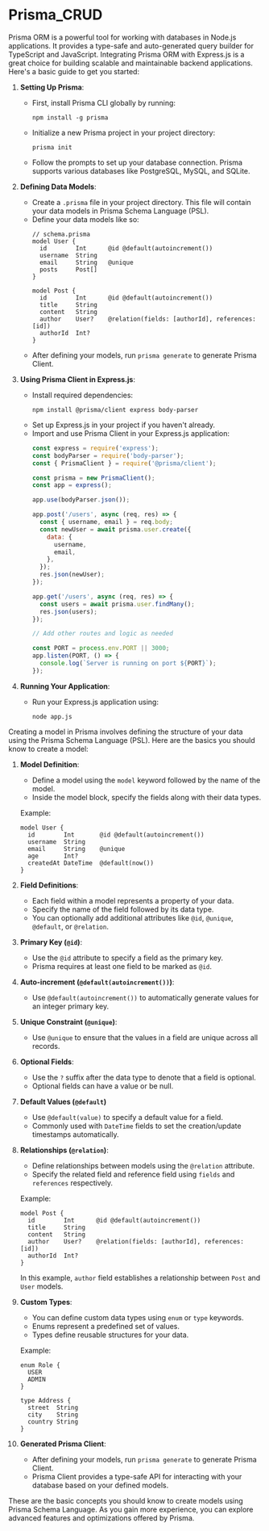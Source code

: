 # Prisma_CRUD
Prisma ORM is a powerful tool for working with databases in Node.js applications. It provides a type-safe and auto-generated query builder for TypeScript and JavaScript. Integrating Prisma ORM with Express.js is a great choice for building scalable and maintainable backend applications. Here's a basic guide to get you started:

1. **Setting Up Prisma**:
   - First, install Prisma CLI globally by running:
     ```
     npm install -g prisma
     ```
   - Initialize a new Prisma project in your project directory:
     ```
     prisma init
     ```
   - Follow the prompts to set up your database connection. Prisma supports various databases like PostgreSQL, MySQL, and SQLite.

2. **Defining Data Models**:
   - Create a `.prisma` file in your project directory. This file will contain your data models in Prisma Schema Language (PSL).
   - Define your data models like so:
     ```prisma
     // schema.prisma
     model User {
       id        Int      @id @default(autoincrement())
       username  String
       email     String   @unique
       posts     Post[]
     }

     model Post {
       id        Int      @id @default(autoincrement())
       title     String
       content   String
       author    User?    @relation(fields: [authorId], references: [id])
       authorId  Int?
     }
     ```
   - After defining your models, run `prisma generate` to generate Prisma Client.

3. **Using Prisma Client in Express.js**:
   - Install required dependencies:
     ```
     npm install @prisma/client express body-parser
     ```
   - Set up Express.js in your project if you haven't already.
   - Import and use Prisma Client in your Express.js application:
     ```javascript
     const express = require('express');
     const bodyParser = require('body-parser');
     const { PrismaClient } = require('@prisma/client');

     const prisma = new PrismaClient();
     const app = express();

     app.use(bodyParser.json());

     app.post('/users', async (req, res) => {
       const { username, email } = req.body;
       const newUser = await prisma.user.create({
         data: {
           username,
           email,
         },
       });
       res.json(newUser);
     });

     app.get('/users', async (req, res) => {
       const users = await prisma.user.findMany();
       res.json(users);
     });

     // Add other routes and logic as needed

     const PORT = process.env.PORT || 3000;
     app.listen(PORT, () => {
       console.log(`Server is running on port ${PORT}`);
     });
     ```

4. **Running Your Application**:
   - Run your Express.js application using:
     ```
     node app.js
     ```

Creating a model in Prisma involves defining the structure of your data using the Prisma Schema Language (PSL). Here are the basics you should know to create a model:

1. **Model Definition**:
   - Define a model using the `model` keyword followed by the name of the model.
   - Inside the model block, specify the fields along with their data types.

   Example:
   ```prisma
   model User {
     id        Int       @id @default(autoincrement())
     username  String
     email     String    @unique
     age       Int?
     createdAt DateTime  @default(now())
   }
   ```

2. **Field Definitions**:
   - Each field within a model represents a property of your data.
   - Specify the name of the field followed by its data type.
   - You can optionally add additional attributes like `@id`, `@unique`, `@default`, or `@relation`.

3. **Primary Key (`@id`)**:
   - Use the `@id` attribute to specify a field as the primary key.
   - Prisma requires at least one field to be marked as `@id`.

4. **Auto-increment (`@default(autoincrement())`)**:
   - Use `@default(autoincrement())` to automatically generate values for an integer primary key.

5. **Unique Constraint (`@unique`)**:
   - Use `@unique` to ensure that the values in a field are unique across all records.

6. **Optional Fields**:
   - Use the `?` suffix after the data type to denote that a field is optional.
   - Optional fields can have a value or be null.

7. **Default Values (`@default`)**
   - Use `@default(value)` to specify a default value for a field.
   - Commonly used with `DateTime` fields to set the creation/update timestamps automatically.

8. **Relationships (`@relation`)**:
   - Define relationships between models using the `@relation` attribute.
   - Specify the related field and reference field using `fields` and `references` respectively.

   Example:
   ```prisma
   model Post {
     id        Int      @id @default(autoincrement())
     title     String
     content   String
     author    User?    @relation(fields: [authorId], references: [id])
     authorId  Int?
   }
   ```

   In this example, `author` field establishes a relationship between `Post` and `User` models.

9. **Custom Types**:
   - You can define custom data types using `enum` or `type` keywords.
   - Enums represent a predefined set of values.
   - Types define reusable structures for your data.

   Example:
   ```prisma
   enum Role {
     USER
     ADMIN
   }
   ```

   ```prisma
   type Address {
     street  String
     city    String
     country String
   }
   ```

10. **Generated Prisma Client**:
    - After defining your models, run `prisma generate` to generate Prisma Client.
    - Prisma Client provides a type-safe API for interacting with your database based on your defined models.

These are the basic concepts you should know to create models using Prisma Schema Language. As you gain more experience, you can explore advanced features and optimizations offered by Prisma.
